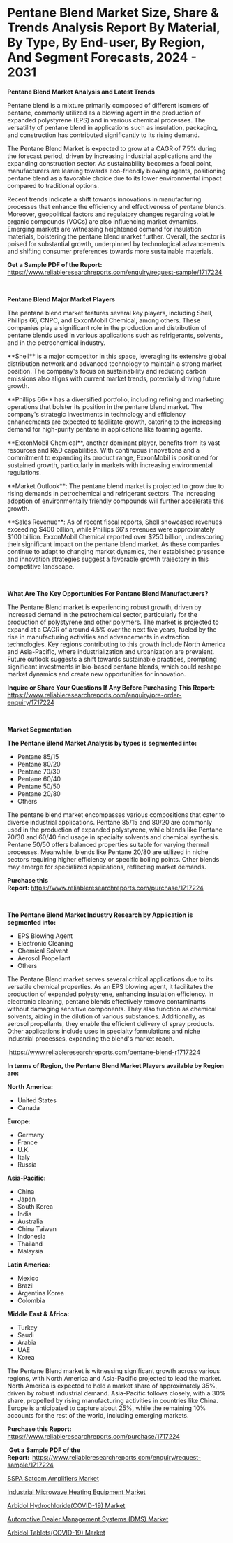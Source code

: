 <p><h1>Pentane Blend Market Size, Share & Trends Analysis Report By Material, By Type, By End-user, By Region, And Segment Forecasts, 2024 - 2031</h1></p><p><strong>Pentane Blend Market Analysis and Latest Trends</strong></p>
<p><p>Pentane blend is a mixture primarily composed of different isomers of pentane, commonly utilized as a blowing agent in the production of expanded polystyrene (EPS) and in various chemical processes. The versatility of pentane blend in applications such as insulation, packaging, and construction has contributed significantly to its rising demand.</p><p>The Pentane Blend Market is expected to grow at a CAGR of 7.5% during the forecast period, driven by increasing industrial applications and the expanding construction sector. As sustainability becomes a focal point, manufacturers are leaning towards eco-friendly blowing agents, positioning pentane blend as a favorable choice due to its lower environmental impact compared to traditional options.</p><p>Recent trends indicate a shift towards innovations in manufacturing processes that enhance the efficiency and effectiveness of pentane blends. Moreover, geopolitical factors and regulatory changes regarding volatile organic compounds (VOCs) are also influencing market dynamics. Emerging markets are witnessing heightened demand for insulation materials, bolstering the pentane blend market further. Overall, the sector is poised for substantial growth, underpinned by technological advancements and shifting consumer preferences towards more sustainable materials.</p></p>
<p><strong>Get a Sample PDF of the Report:&nbsp;</strong> <a href="https://www.reliableresearchreports.com/enquiry/request-sample/1717224?utm_campaign=38&utm_medium=2&utm_source=Github&utm_content=ia&utm_term=14102024&utm_id=pentane-blend">https://www.reliableresearchreports.com/enquiry/request-sample/1717224</a></p>
<p>&nbsp;</p>
<p><strong>Pentane Blend Major Market Players</strong></p>
<p><p>The pentane blend market features several key players, including Shell, Phillips 66, CNPC, and ExxonMobil Chemical, among others. These companies play a significant role in the production and distribution of pentane blends used in various applications such as refrigerants, solvents, and in the petrochemical industry.</p><p>**Shell** is a major competitor in this space, leveraging its extensive global distribution network and advanced technology to maintain a strong market position. The company's focus on sustainability and reducing carbon emissions also aligns with current market trends, potentially driving future growth.</p><p>**Phillips 66** has a diversified portfolio, including refining and marketing operations that bolster its position in the pentane blend market. The company's strategic investments in technology and efficiency enhancements are expected to facilitate growth, catering to the increasing demand for high-purity pentane in applications like foaming agents.</p><p>**ExxonMobil Chemical**, another dominant player, benefits from its vast resources and R&D capabilities. With continuous innovations and a commitment to expanding its product range, ExxonMobil is positioned for sustained growth, particularly in markets with increasing environmental regulations.</p><p>**Market Outlook**: The pentane blend market is projected to grow due to rising demands in petrochemical and refrigerant sectors. The increasing adoption of environmentally friendly compounds will further accelerate this growth.</p><p>**Sales Revenue**: As of recent fiscal reports, Shell showcased revenues exceeding $400 billion, while Phillips 66's revenues were approximately $100 billion. ExxonMobil Chemical reported over $250 billion, underscoring their significant impact on the pentane blend market. As these companies continue to adapt to changing market dynamics, their established presence and innovation strategies suggest a favorable growth trajectory in this competitive landscape.</p></p>
<p>&nbsp;</p>
<p><strong>What Are The Key Opportunities For Pentane Blend Manufacturers?</strong></p>
<p><p>The Pentane Blend market is experiencing robust growth, driven by increased demand in the petrochemical sector, particularly for the production of polystyrene and other polymers. The market is projected to expand at a CAGR of around 4.5% over the next five years, fueled by the rise in manufacturing activities and advancements in extraction technologies. Key regions contributing to this growth include North America and Asia-Pacific, where industrialization and urbanization are prevalent. Future outlook suggests a shift towards sustainable practices, prompting significant investments in bio-based pentane blends, which could reshape market dynamics and create new opportunities for innovation.</p></p>
<p><strong>Inquire or Share Your Questions If Any Before Purchasing This Report:</strong> <a href="https://www.reliableresearchreports.com/enquiry/pre-order-enquiry/1717224?utm_campaign=38&utm_medium=2&utm_source=Github&utm_content=ia&utm_term=14102024&utm_id=pentane-blend">https://www.reliableresearchreports.com/enquiry/pre-order-enquiry/1717224</a></p>
<p>&nbsp;</p>
<p><strong>Market Segmentation</strong></p>
<p><strong>The Pentane Blend Market Analysis by types is segmented into:</strong></p>
<p><ul><li>Pentane 85/15</li><li>Pentane 80/20</li><li>Pentane 70/30</li><li>Pentane 60/40</li><li>Pentane 50/50</li><li>Pentane 20/80</li><li>Others</li></ul></p>
<p><p>The pentane blend market encompasses various compositions that cater to diverse industrial applications. Pentane 85/15 and 80/20 are commonly used in the production of expanded polystyrene, while blends like Pentane 70/30 and 60/40 find usage in specialty solvents and chemical synthesis. Pentane 50/50 offers balanced properties suitable for varying thermal processes. Meanwhile, blends like Pentane 20/80 are utilized in niche sectors requiring higher efficiency or specific boiling points. Other blends may emerge for specialized applications, reflecting market demands.</p></p>
<p><strong>Purchase this Report:&nbsp;</strong><a href="https://www.reliableresearchreports.com/purchase/1717224?utm_campaign=38&utm_medium=2&utm_source=Github&utm_content=ia&utm_term=14102024&utm_id=pentane-blend">https://www.reliableresearchreports.com/purchase/1717224</a></p>
<p>&nbsp;</p>
<p><strong>The Pentane Blend Market Industry Research by Application is segmented into:</strong></p>
<p><ul><li>EPS Blowing Agent</li><li>Electronic Cleaning</li><li>Chemical Solvent</li><li>Aerosol Propellant</li><li>Others</li></ul></p>
<p><p>The Pentane Blend market serves several critical applications due to its versatile chemical properties. As an EPS blowing agent, it facilitates the production of expanded polystyrene, enhancing insulation efficiency. In electronic cleaning, pentane blends effectively remove contaminants without damaging sensitive components. They also function as chemical solvents, aiding in the dilution of various substances. Additionally, as aerosol propellants, they enable the efficient delivery of spray products. Other applications include uses in specialty formulations and niche industrial processes, expanding the blend's market reach.</p></p>
<p><a href="https://www.reliableresearchreports.com/pentane-blend-r1717224?utm_campaign=38&utm_medium=2&utm_source=Github&utm_content=ia&utm_term=14102024&utm_id=pentane-blend">&nbsp;https://www.reliableresearchreports.com/pentane-blend-r1717224</a></p>
<p><strong>In terms of Region, the Pentane Blend Market Players available by Region are:</strong></p>
<p>
    <p> <strong> North America: </strong>
        <ul>
            <li>United States</li>
            <li>Canada</li>
        </ul>
        </p> 
    <p> <strong> Europe: </strong>
        <ul>
            <li>Germany</li>
            <li>France</li>
            <li>U.K.</li>
            <li>Italy</li>
            <li>Russia</li>
        </ul>
        </p> 
    <p> <strong> Asia-Pacific: </strong>
        <ul>
            <li>China</li>
            <li>Japan</li>
            <li>South Korea</li>
            <li>India</li>
            <li>Australia</li>
            <li>China Taiwan</li>
            <li>Indonesia</li>
            <li>Thailand</li>
            <li>Malaysia</li>
        </ul>
        </p> 
    <p> <strong> Latin America: </strong>
        <ul>
            <li>Mexico</li>
            <li>Brazil</li>
            <li>Argentina Korea</li>
            <li>Colombia</li>
        </ul>
        </p> 
    <p> <strong> Middle East & Africa: </strong>
        <ul>
            <li>Turkey</li>
            <li>Saudi</li>
            <li>Arabia</li>
            <li>UAE</li>
            <li>Korea</li>
        </ul>
    </p>
    </p>
<p><p>The Pentane Blend market is witnessing significant growth across various regions, with North America and Asia-Pacific projected to lead the market. North America is expected to hold a market share of approximately 35%, driven by robust industrial demand. Asia-Pacific follows closely, with a 30% share, propelled by rising manufacturing activities in countries like China. Europe is anticipated to capture about 25%, while the remaining 10% accounts for the rest of the world, including emerging markets.</p></p>
<p><strong>Purchase this Report: </strong><a href="https://www.reliableresearchreports.com/purchase/1717224?utm_campaign=38&utm_medium=2&utm_source=Github&utm_content=ia&utm_term=14102024&utm_id=pentane-blend">https://www.reliableresearchreports.com/purchase/1717224</a></p>
<p>&nbsp;<strong>Get a Sample PDF of the Report:&nbsp;&nbsp;</strong><a href="https://www.reliableresearchreports.com/enquiry/request-sample/1717224?utm_campaign=38&utm_medium=2&utm_source=Github&utm_content=ia&utm_term=14102024&utm_id=pentane-blend">https://www.reliableresearchreports.com/enquiry/request-sample/1717224</a></p>
<p><strong></strong></p>
<p><p><a href="https://github.com/NasrinKhan99/Market-Research-Report-List-1/blob/main/sspa-satcom-amplifiers-market.md?utm_campaign=38&utm_medium=2&utm_source=Github&utm_content=ia&utm_term=14102024&utm_id=pentane-blend">SSPA Satcom Amplifiers Market</a></p><p><a href="https://github.com/RoseBoyd475/Market-Research-Report-List-1/blob/main/industrial-microwave-heating-equipment-market.md?utm_campaign=38&utm_medium=2&utm_source=Github&utm_content=ia&utm_term=14102024&utm_id=pentane-blend">Industrial Microwave Heating Equipment Market</a></p><p><a href="https://www.linkedin.com/pulse/market-forecast-global-arbidol-hydrochloridecovid-19-trends-a0eyf?utm_campaign=38&utm_medium=2&utm_source=Github&utm_content=ia&utm_term=14102024&utm_id=pentane-blend">Arbidol Hydrochloride(COVID-19) Market</a></p><p><a href="https://www.linkedin.com/pulse/automotive-dealer-management-systems-dms-market-forecast-global-cla7f?utm_campaign=38&utm_medium=2&utm_source=Github&utm_content=ia&utm_term=14102024&utm_id=pentane-blend">Automotive Dealer Management Systems (DMS) Market</a></p><p><a href="https://www.linkedin.com/pulse/arbidol-tabletscovid-19-momentum-charting-148-cagr-path-2024-2031-axoxf?utm_campaign=38&utm_medium=2&utm_source=Github&utm_content=ia&utm_term=14102024&utm_id=pentane-blend">Arbidol Tablets(COVID-19) Market</a></p></p>